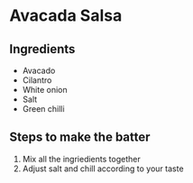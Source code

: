 
# Avacada Salsa



## Ingredients

- Avacado
- Cilantro
- White onion
- Salt
- Green chilli



## Steps to make the batter

 1. Mix all the ingriedients together
 2. Adjust salt and chill according to your taste

